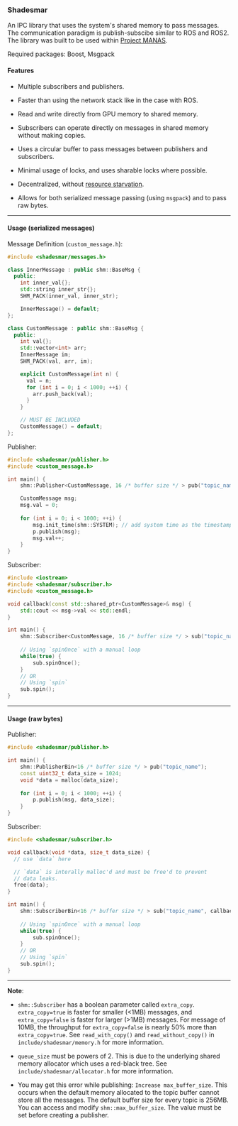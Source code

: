 ### Shadesmar

An IPC library that uses the system's shared memory to pass messages. 
The communication paradigm is publish-subscibe similar to ROS and ROS2.
The library was built to be used within [Project MANAS](www.projectmanas.in).

Required packages: Boost, Msgpack


#### Features

* Multiple subscribers and publishers.

* Faster than using the network stack like in the case with ROS.

* Read and write directly from GPU memory to shared memory.

* Subscribers can operate directly on messages in shared memory without making copies.

* Uses a circular buffer to pass messages between publishers and subscribers.

* Minimal usage of locks, and uses sharable locks where possible. 

* Decentralized, without [resource starvation](https://squadrick.github.io/journal/ipc-locks.html).

* Allows for both serialized message passing (using `msgpack`) and to 
pass raw bytes.

---

#### Usage (serialized messages)

Message Definition (`custom_message.h`):
```c++
#include <shadesmar/messages.h>

class InnerMessage : public shm::BaseMsg {
  public:
    int inner_val{};
    std::string inner_str{};
    SHM_PACK(inner_val, inner_str);

    InnerMessage() = default;
};

class CustomMessage : public shm::BaseMsg {
  public:
    int val{};
    std::vector<int> arr;
    InnerMessage im;
    SHM_PACK(val, arr, im);

    explicit CustomMessage(int n) {
      val = n;
      for (int i = 0; i < 1000; ++i) {
        arr.push_back(val);
      }
    }

    // MUST BE INCLUDED
    CustomMessage() = default;
};
```

Publisher:
```c++
#include <shadesmar/publisher.h>
#include <custom_message.h>

int main() {
    shm::Publisher<CustomMessage, 16 /* buffer size */ > pub("topic_name");

    CustomMessage msg;
    msg.val = 0;
    
    for (int i = 0; i < 1000; ++i) {
        msg.init_time(shm::SYSTEM); // add system time as the timestamp
        p.publish(msg);
        msg.val++;
    }
}   
```

Subscriber:
```c++
#include <iostream>
#include <shadesmar/subscriber.h>
#include <custom_message.h>

void callback(const std::shared_ptr<CustomMessage>& msg) {
    std::cout << msg->val << std::endl;
}

int main() {
    shm::Subscriber<CustomMessage, 16 /* buffer size */ > sub("topic_name", callback);
    
    // Using `spinOnce` with a manual loop
    while(true) {
        sub.spinOnce();
    }
    // OR
    // Using `spin`
    sub.spin();
}
```

---

#### Usage (raw bytes)

Publisher:
```c++
#include <shadesmar/publisher.h>

int main() {
    shm::PublisherBin<16 /* buffer size */ > pub("topic_name");
    const uint32_t data_size = 1024;
    void *data = malloc(data_size);
    
    for (int i = 0; i < 1000; ++i) {
        p.publish(msg, data_size);
    }
}  
```

Subscriber:
```c++
#include <shadesmar/subscriber.h>

void callback(void *data, size_t data_size) {
  // use `data` here

  // `data` is interally malloc'd and must be free'd to prevent
  // data leaks.
  free(data); 
}

int main() {
    shm::SubscriberBin<16 /* buffer size */ > sub("topic_name", callback);
    
    // Using `spinOnce` with a manual loop
    while(true) {
        sub.spinOnce();
    }
    // OR
    // Using `spin`
    sub.spin();
}
```

---

**Note**: 

* `shm::Subscriber` has a boolean parameter called `extra_copy`. `extra_copy=true` is faster for smaller (<1MB) messages, and `extra_copy=false` is faster for larger (>1MB) messages. For message of 10MB, the throughput for `extra_copy=false` is nearly 50% more than `extra_copy=true`. See `read_with_copy()` and `read_without_copy()` in `include/shadesmar/memory.h` for more information.

* `queue_size` must be powers of 2. This is due to the underlying shared memory allocator which uses a red-black tree. See `include/shadesmar/allocator.h` for more information.

* You may get this error while publishing: `Increase max_buffer_size`. This occurs when the default memory allocated to the topic buffer cannot store all the messages. The default buffer size for every topic is 256MB. You can access and modify `shm::max_buffer_size`. The value must be set before creating a publisher.